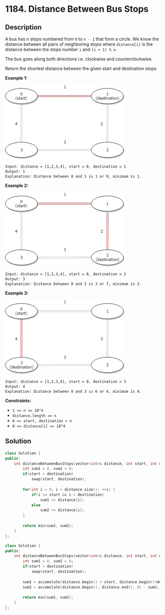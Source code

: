 # 1184. Distance Between Bus Stops

## Description

A bus has n stops numbered from `0` to `n - 1` that form a circle. We know the distance between all pairs of neighboring stops where `distance[i]` is the distance between the stops number `i` and `(i + 1) % n`.

The bus goes along both directions i.e. clockwise and counterclockwise.

Return the shortest distance between the given start and destination stops.

**Example 1:**

![](../images/1184_1.jpg)

```
Input: distance = [1,2,3,4], start = 0, destination = 1
Output: 1
Explanation: Distance between 0 and 1 is 1 or 9, minimum is 1.
``` 

**Example 2:**

![](../images/1184_2.jpg)

```
Input: distance = [1,2,3,4], start = 0, destination = 2
Output: 3
Explanation: Distance between 0 and 2 is 3 or 7, minimum is 3.
```

**Example 3:**

![](../images/1184_3.jpg)

```
Input: distance = [1,2,3,4], start = 0, destination = 3
Output: 4
Explanation: Distance between 0 and 3 is 6 or 4, minimum is 4.
```

**Constraints:**

- `1 <= n <= 10^4`
- `distance.length == n`
- `0 <= start, destination < n`
- `0 <= distance[i] <= 10^4`

## Solution

```cpp
class Solution {
public:
    int distanceBetweenBusStops(vector<int>& distance, int start, int destination) {
        int sum1 = 0, sum2 = 0;
        if(start > destination)
            swap(start, destination);
        
        for(int i = 0; i < distance.size(); ++i) {
            if(i >= start && i < destination)
                sum1 += distance[i];
            else
                sum2 += distance[i];
        }
        
        return min(sum1, sum2);
    }
};
```

```cpp
class Solution {
public:
    int distanceBetweenBusStops(vector<int>& distance, int start, int destination) {
        int sum1 = 0, sum2 = 0;
        if(start > destination)
            swap(start, destination);
        
        sum1 = accumulate(distance.begin() + start, distance.begin()+destination, 0);
        sum2 = accumulate(distance.begin(), distance.end(), 0) - sum1;
        
        return min(sum1, sum2);
    }
};
```